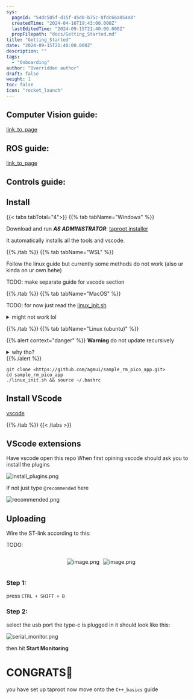 ```yaml
---
sys:
  pageId: "54dc585f-d15f-45d0-b75c-8fdc66a854a8"
  createdTime: "2024-04-16T19:43:00.000Z"
  lastEditedTime: "2024-09-15T21:40:00.000Z"
  propFilepath: "docs/Getting_Started.md"
title: "Getting_Started"
date: "2024-09-15T21:40:00.000Z"
description: ""
tags:
  - "Onboarding"
author: "Overridden author"
draft: false
weight: 1
toc: false
icon: "rocket_launch"
---
```


## Computer Vision guide:

[link_to_page](86d45bc0-388b-4d26-8848-44f255f73d0e)

## ROS guide:

[link_to_page](3c76c1de-ec8f-46d6-8b0a-294005edc2d5)

## Controls guide:

## Install

{{< tabs tabTotal="4">}}
{{% tab tabName="Windows" %}}

Download and run _**AS ADMINISTRATOR**_: [taproot installer](https://github.com/Thornbots/TeachingFreshies/releases/tag/1.0)

It automatically installs all the tools and vscode.

{{% /tab %}}
{{% tab tabName="WSL" %}}

Follow the linux guide but currently some methods do not work (also ur kinda on ur own hehe)

TODO: make separate guide for vscode section

{{% /tab %}}
{{% tab tabName="MacOS" %}}

TODO: for now just read the [linux_init.sh](https://github.com/agmui/sample_rm_pico_app/blob/main/linux_init.sh)

<details>
<summary>might not work lol</summary>

`brew install libusb pkg-config`

Next install: [vscode](https://code.visualstudio.com/Download)

</details>

{{% /tab %}}
{{% tab tabName="Linux (ubuntu)" %}}

{{% alert context="danger" %}}
**Warning** do not update recursively
<details>
<summary>why tho?</summary>
There are some submodules that may go on for a while (like tinyusb) and I highly
recommend you don't need to get them.
If you want to see what submodules I update just look in `linux_init.sh`
</details>
{{% /alert %}}

```shell
git clone <https://github.com/agmui/sample_rm_pico_app.git>
cd sample_rm_pico_app
./linux_init.sh && source ~/.bashrc
```

## Install VScode

[vscode](https://code.visualstudio.com/Download)

{{% /tab %}}
{{< /tabs >}}

## VScode extensions

Have vscode open this repo
When first opining vscode should ask you to install the plugins

![install_plugins.png](https://prod-files-secure.s3.us-west-2.amazonaws.com/d518164a-d88e-44d1-a4ee-3adb3bd8bce0/89bd30f0-1825-4e77-867b-0a41ce370880/install_plugins.png?X-Amz-Algorithm=AWS4-HMAC-SHA256&X-Amz-Content-Sha256=UNSIGNED-PAYLOAD&X-Amz-Credential=ASIAZI2LB46633NMPK4V%2F20250216%2Fus-west-2%2Fs3%2Faws4_request&X-Amz-Date=20250216T140153Z&X-Amz-Expires=3600&X-Amz-Security-Token=IQoJb3JpZ2luX2VjEDQaCXVzLXdlc3QtMiJGMEQCIGWpaMUJR%2B6I%2BqehqlFYDz0F6PShalp6wm1X4txsVE8RAiBfhYQQD0SoNOGBHbJfChnvvyNOu56ujDte34awMHjucir%2FAwhdEAAaDDYzNzQyMzE4MzgwNSIMXUQpm1fEruRLA9mhKtwDzi8lxBmWLJZlvVlX6HDgLM%2FqLFxt8sW5%2F8nyFoJ4DjL%2F9XZIrOEV7brirwz0Hf%2FapcbIOkdUd4bB%2B4wGvdpM5%2FHoovrPFr0HVqTK0vhEgbDtsHEn0H4GwNHBP2gXaU8qV2%2FtQRwIr%2B%2Fm8oGEnItXCtP2IMXIMs7rw%2BndQ2NVkxIXRS2SYYOMo4pungmcHcdw8lFIFfhex%2FEdl8lrJmeFogYEaCEjp%2FazKqBhtqWKfRNhnr%2FmsGsKQWenXlKAO0v1HPKorwO4cMBgIHY%2BZI%2BK%2FX5IqfgoC1SLJSqL6ttomoG1VTW72cw%2F0bp9XsRKgbawoh4wPF9qZc29CZZdVEXY8jUQglSQFefLuPbyXre6hjCo1qX1Xk6k54udplWa1tOzZzbusQeH5fwio8YT24I7tR2Jn%2B076MaK3tnRVf0RvDRi%2BIkgoL5KAIu28IgSrxWG9KrxczFA%2FWh8UOQtyg2argQYffjIGWtUNIV59lHLKRWLrkrTPLivNzHy2tXvXnmKVud6VJMkR6kanqxBUTXKEmPatBaZQ9ZEuPmPAHgvsEwoS1zYPt1xWZLvQ5lNASHXVRHJrx%2FK2JKjQITb8mRZgy0SdeFw0NiNT4%2B08fuYmdhpe86Wg4UxAj0EB6ww2KLHvQY6pgH4fGedTg44DwirQ9yWg2LUJgz52jJC0bcZnpxywwfS0J9nBfXL5uqHfKzaEII880S2gBRMVLplt6cWlCM7w9HAFzifd6wYPbiL%2B3YJ5nrwoqyspSapQE6YksY%2B0fAzN4xP7AFAdLU%2Bf4sD1fNWFkkQbfqissK4e8mwRYlEjWZs2eAH0bLQHEJa8IvexsqyIbo2BL4bRwONfV8m3CqgGtpawISqzA77&X-Amz-Signature=5f42fbb5304eb58d331e577c25539dd194acfd0210235266de9264d52f83e533&X-Amz-SignedHeaders=host&x-id=GetObject)

If not just type `@recommended` here  

![recommended.png](https://prod-files-secure.s3.us-west-2.amazonaws.com/d518164a-d88e-44d1-a4ee-3adb3bd8bce0/61e661e9-5d85-4dfc-be0d-8d2097a5e793/recommended.png?X-Amz-Algorithm=AWS4-HMAC-SHA256&X-Amz-Content-Sha256=UNSIGNED-PAYLOAD&X-Amz-Credential=ASIAZI2LB46633NMPK4V%2F20250216%2Fus-west-2%2Fs3%2Faws4_request&X-Amz-Date=20250216T140153Z&X-Amz-Expires=3600&X-Amz-Security-Token=IQoJb3JpZ2luX2VjEDQaCXVzLXdlc3QtMiJGMEQCIGWpaMUJR%2B6I%2BqehqlFYDz0F6PShalp6wm1X4txsVE8RAiBfhYQQD0SoNOGBHbJfChnvvyNOu56ujDte34awMHjucir%2FAwhdEAAaDDYzNzQyMzE4MzgwNSIMXUQpm1fEruRLA9mhKtwDzi8lxBmWLJZlvVlX6HDgLM%2FqLFxt8sW5%2F8nyFoJ4DjL%2F9XZIrOEV7brirwz0Hf%2FapcbIOkdUd4bB%2B4wGvdpM5%2FHoovrPFr0HVqTK0vhEgbDtsHEn0H4GwNHBP2gXaU8qV2%2FtQRwIr%2B%2Fm8oGEnItXCtP2IMXIMs7rw%2BndQ2NVkxIXRS2SYYOMo4pungmcHcdw8lFIFfhex%2FEdl8lrJmeFogYEaCEjp%2FazKqBhtqWKfRNhnr%2FmsGsKQWenXlKAO0v1HPKorwO4cMBgIHY%2BZI%2BK%2FX5IqfgoC1SLJSqL6ttomoG1VTW72cw%2F0bp9XsRKgbawoh4wPF9qZc29CZZdVEXY8jUQglSQFefLuPbyXre6hjCo1qX1Xk6k54udplWa1tOzZzbusQeH5fwio8YT24I7tR2Jn%2B076MaK3tnRVf0RvDRi%2BIkgoL5KAIu28IgSrxWG9KrxczFA%2FWh8UOQtyg2argQYffjIGWtUNIV59lHLKRWLrkrTPLivNzHy2tXvXnmKVud6VJMkR6kanqxBUTXKEmPatBaZQ9ZEuPmPAHgvsEwoS1zYPt1xWZLvQ5lNASHXVRHJrx%2FK2JKjQITb8mRZgy0SdeFw0NiNT4%2B08fuYmdhpe86Wg4UxAj0EB6ww2KLHvQY6pgH4fGedTg44DwirQ9yWg2LUJgz52jJC0bcZnpxywwfS0J9nBfXL5uqHfKzaEII880S2gBRMVLplt6cWlCM7w9HAFzifd6wYPbiL%2B3YJ5nrwoqyspSapQE6YksY%2B0fAzN4xP7AFAdLU%2Bf4sD1fNWFkkQbfqissK4e8mwRYlEjWZs2eAH0bLQHEJa8IvexsqyIbo2BL4bRwONfV8m3CqgGtpawISqzA77&X-Amz-Signature=6e8abb0de9d8d5beedc8239e2a2bff128b853a059f6fedce8c1bf251f03596a7&X-Amz-SignedHeaders=host&x-id=GetObject)

## Uploading

Wire the ST-link according to this:

TODO:

<div style="display: flex;flex-direction: row; column-gap:10px; max-width: 630px;justify-content: center;">
<div>

![image.png](https://prod-files-secure.s3.us-west-2.amazonaws.com/d518164a-d88e-44d1-a4ee-3adb3bd8bce0/210ecb78-1116-4d7b-b9b7-2292f66fa2c2/image.png?X-Amz-Algorithm=AWS4-HMAC-SHA256&X-Amz-Content-Sha256=UNSIGNED-PAYLOAD&X-Amz-Credential=ASIAZI2LB466V5A5AFMD%2F20250216%2Fus-west-2%2Fs3%2Faws4_request&X-Amz-Date=20250216T140154Z&X-Amz-Expires=3600&X-Amz-Security-Token=IQoJb3JpZ2luX2VjEDQaCXVzLXdlc3QtMiJHMEUCIFKIwZlpnGvCbsIu403S6nw5uv5oHaG1fgEFDt6ld2XAAiEAykdTGfm4A3mgLcDVGZBydGvXYcSWxyIEOcLdJ6su93Iq%2FwMIXRAAGgw2Mzc0MjMxODM4MDUiDDMFtJMpv4ZT%2BoAXeCrcA7ewj9JoIvb1Nn9p1w9QQSSgzOS7%2FGnhNDeQJeAcmIsj4GLFtgvfu%2FiQrd9qEzIy10kRqTqaycyYUP2QKlSauoU%2BQ8JT3cXuccRtYi03y4CXe1A1TTOfERAI%2B5YJ1nONpTLPXHDVKF4ptYB%2ByKetBFPw9%2BG4vEaCeDvQzKiEYwrZlUtIYSm1rIhFujx%2FClaRS1jlWlOJFmJnxsB046KZQ8zGigBFxIYiUdTzTRIgs3uwKUGJYLrn4IjIV19HaNhsCiEiQssiccffUHuCyqq%2F4FcTBWYQC%2FwNFp7kvudvGr3ocPu5Vhg7J9LCvoVTSSKlcfpGBvHzbDmA1rJnCpm3mpEB2pmek6cEhmoXa1ag4%2BdRal80HrhTXP3BXVYbvwfP0sVGzWivQWvRBCugjOZClCIP2RTmNh9VSGD7WleMMxB40YKJpsPq8T41pxyBUFumC89FUfAffnOwQvvkiDoNVcMpkA7p8LmLLGlWR%2BNohjGNmLeN6o5yRCHG2MEDFZbVcdIy4IVOaygQSlLj4MltLGeBQXHs7d%2BmTCw73LjlgmivAvECxBFjv2VIajyRIs%2FoUPSSLXYWApCRz%2F8Sxi%2FhRYNPAH%2Bio8TCvaVYu9dEsfKZD3JKJEBH5qrKBSfhMO%2Bfx70GOqUBRk7j3u6s46Dp9yUs%2BBhSHD9VNCMuzKhdeN%2FUX9Fccl%2F3Kkcoz6g3WiqrxPj2f5tb5jPVAEs821TmPcCxINqGAG47NOEzAOq5ZS4LtJmcPPrMayr7pEP%2FwGY0CuJrSzMatH9L9ftzCYHVr61o415p9bVluMR5Bq0pi57u2GS%2F5SR3E44X%2FtiI6bC3avFtV9Y1wf9kehlW%2F%2F0ecBAXXlmtVKbYpkc3&X-Amz-Signature=d9ea78ddaa71771db6275814fe88435a8f2aa6577424ccd928478f59676faeec&X-Amz-SignedHeaders=host&x-id=GetObject)

</div>
<div>

![image.png](https://prod-files-secure.s3.us-west-2.amazonaws.com/d518164a-d88e-44d1-a4ee-3adb3bd8bce0/33a0fd0f-8ca6-4a86-8e09-26e95ded1fff/image.png?X-Amz-Algorithm=AWS4-HMAC-SHA256&X-Amz-Content-Sha256=UNSIGNED-PAYLOAD&X-Amz-Credential=ASIAZI2LB4667RAYGGZ3%2F20250216%2Fus-west-2%2Fs3%2Faws4_request&X-Amz-Date=20250216T140154Z&X-Amz-Expires=3600&X-Amz-Security-Token=IQoJb3JpZ2luX2VjEDQaCXVzLXdlc3QtMiJHMEUCIBdbUx2%2Bs55lP6tS0hxByPspvKklztzbElesNArIWe00AiEAx%2BfrdTRjHdgy82AKGHte07vHWJkipn93A0tnN8h7r5Qq%2FwMIXRAAGgw2Mzc0MjMxODM4MDUiDHN2L1ZmNCnxxZudcCrcAyTUnOSqLpsVzULgQHt%2B2eVCnTO65cfu6aG91OKc82RzoecIpm5XawAocSSUT%2FzGIXfzgmsX9P6L12aM79GvkZGEsuJUKSQflkflX4s5Pc7JXRu%2Bc8DUU4aibI%2Fx9WcKJgIp1rt83sKuWZhrdqRuZA8WWcQX9ovzzMhzbj82TRT8HAsLRlThmkpYfhl1c6Ma27nuzBhDa6Kc1nv8kF3QxLeqSSPesF2mv9jKz%2FX24NHTdw9qg%2Brp%2BCsPwWKGg1QcfbHur7I%2FAqa06GZj8qqbMU0JcppD1vPQKbmli07XuM97ppl9K9UruOgMUFlCHv%2FECSZWeUT%2FwhLumuWAH4qpqUaW5L%2F3yHnyA7ht1v8Lca8bYpHvcAiflnkp00uioRBS4ODUE48M9NeeZwokoW6lKQm16KLLMrSr%2BHidosoOqQNBFnuilEOnDvWye2KAxFJc0d9ocEyfs%2BCZLly3XNaEg2eQleHFjZ5d720yGcVwTMWUEdUuWEutIY4LWbtn47nVwfcCEmFai73dZswqXqEEnLDe2UZeYN%2FjoBDudKBQHX5yEdJ3iGzQWtHSJNhS05bUlq5EtmfXTOPtAtDvo5taqETJGRthav0RQQyr7cETUfuGamg4%2F2sdRon9PNC%2FMNijx70GOqUB2HtlyFf%2FF4yb1sPiyg9g%2BSrLKLE4nz4bUskZ%2FACUxYdGMlPyyiZ81P6COpaDiUYZu7GIeh6oB43X%2BvYI0YZbn%2BvoLVhZs8MWjSJq0JWCT5tXdfCA2GUNMXX%2FT9AUOUb09rIgNDk1kAS9gQPETyGeLiqVSqQTfs0kNG%2FsYuP7y3NAUF9efwMj%2BA3JXwibZ7w%2Fcsf%2FkqT8sr7floQ%2Bu270J%2BWLX%2Fa5&X-Amz-Signature=016cc4a895814155843020a6ae5cd54038db0807cdad56172dcbfb2b0ad5fb4e&X-Amz-SignedHeaders=host&x-id=GetObject)

</div>
</div>

### Step 1:

press `CTRL + SHIFT + B`

### Step 2:

select the usb port the type-c is plugged in it should look like this:

![serial_monitor.png](https://prod-files-secure.s3.us-west-2.amazonaws.com/d518164a-d88e-44d1-a4ee-3adb3bd8bce0/f03f4774-05d4-4393-b6a0-d5efb6d315ab/serial_monitor.png?X-Amz-Algorithm=AWS4-HMAC-SHA256&X-Amz-Content-Sha256=UNSIGNED-PAYLOAD&X-Amz-Credential=ASIAZI2LB46633NMPK4V%2F20250216%2Fus-west-2%2Fs3%2Faws4_request&X-Amz-Date=20250216T140153Z&X-Amz-Expires=3600&X-Amz-Security-Token=IQoJb3JpZ2luX2VjEDQaCXVzLXdlc3QtMiJGMEQCIGWpaMUJR%2B6I%2BqehqlFYDz0F6PShalp6wm1X4txsVE8RAiBfhYQQD0SoNOGBHbJfChnvvyNOu56ujDte34awMHjucir%2FAwhdEAAaDDYzNzQyMzE4MzgwNSIMXUQpm1fEruRLA9mhKtwDzi8lxBmWLJZlvVlX6HDgLM%2FqLFxt8sW5%2F8nyFoJ4DjL%2F9XZIrOEV7brirwz0Hf%2FapcbIOkdUd4bB%2B4wGvdpM5%2FHoovrPFr0HVqTK0vhEgbDtsHEn0H4GwNHBP2gXaU8qV2%2FtQRwIr%2B%2Fm8oGEnItXCtP2IMXIMs7rw%2BndQ2NVkxIXRS2SYYOMo4pungmcHcdw8lFIFfhex%2FEdl8lrJmeFogYEaCEjp%2FazKqBhtqWKfRNhnr%2FmsGsKQWenXlKAO0v1HPKorwO4cMBgIHY%2BZI%2BK%2FX5IqfgoC1SLJSqL6ttomoG1VTW72cw%2F0bp9XsRKgbawoh4wPF9qZc29CZZdVEXY8jUQglSQFefLuPbyXre6hjCo1qX1Xk6k54udplWa1tOzZzbusQeH5fwio8YT24I7tR2Jn%2B076MaK3tnRVf0RvDRi%2BIkgoL5KAIu28IgSrxWG9KrxczFA%2FWh8UOQtyg2argQYffjIGWtUNIV59lHLKRWLrkrTPLivNzHy2tXvXnmKVud6VJMkR6kanqxBUTXKEmPatBaZQ9ZEuPmPAHgvsEwoS1zYPt1xWZLvQ5lNASHXVRHJrx%2FK2JKjQITb8mRZgy0SdeFw0NiNT4%2B08fuYmdhpe86Wg4UxAj0EB6ww2KLHvQY6pgH4fGedTg44DwirQ9yWg2LUJgz52jJC0bcZnpxywwfS0J9nBfXL5uqHfKzaEII880S2gBRMVLplt6cWlCM7w9HAFzifd6wYPbiL%2B3YJ5nrwoqyspSapQE6YksY%2B0fAzN4xP7AFAdLU%2Bf4sD1fNWFkkQbfqissK4e8mwRYlEjWZs2eAH0bLQHEJa8IvexsqyIbo2BL4bRwONfV8m3CqgGtpawISqzA77&X-Amz-Signature=f38b27152693ebfa45d1064fb882126650cdb912b5c229a2ac095eace17c4dd1&X-Amz-SignedHeaders=host&x-id=GetObject)

then hit **Start Monitoring**

# CONGRATS🎉

you have set up taproot now move onto the `C++_basics` guide
